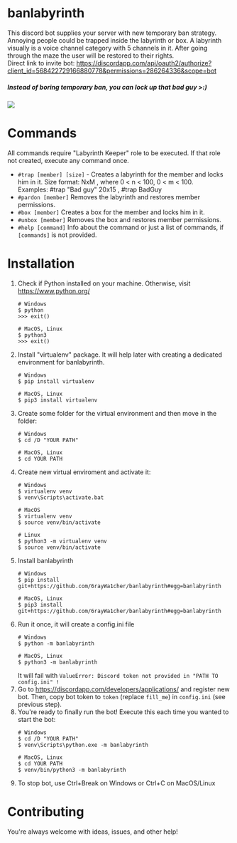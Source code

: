 # banlabyrinth
This discord bot supplies your server with new temporary ban strategy. Annoying people could be trapped inside the 
labyrinth or box. A labyrinth visually is a voice channel category with 5 channels in it. After going through the maze 
the user will be restored to their rights.  
Direct link to invite bot: https://discordapp.com/api/oauth2/authorize?client_id=568422729166880778&permissions=286264336&scope=bot
##### Instead of boring temporary ban, you can lock up that bad guy >:) 
![](https://i.imgur.com/1adSSjG.gif)
# Commands
All commands require "Labyrinth Keeper" role to be executed. If that role not created, execute any command once.
* `#trap [member] [size]` - Creates a labyrinth for the member and locks him in it. Size format: NxM , where 0 < n < 100, 0 < m < 100.  
  Examples: #trap "Bad guy" 20x15 , #trap BadGuy
* `#pardon [member]` Removes the labyrinth and restores member permissions.
* `#box [member]` Creates a box for the member and locks him in it.
* `#unbox [member]` Removes the box and restores member permissions.
* `#help [command]` Info about the command or just a list of commands, if `[commands]` is not provided.
# Installation
1) Check if Python installed on your machine. Otherwise, visit https://www.python.org/
    ```
    # Windows
    $ python
    >>> exit()
    
    # MacOS, Linux
    $ python3
    >>> exit()
    ```
2) Install "virtualenv" package. It will help later with creating a dedicated environment for banlabyrinth.
    ```
    # Windows
    $ pip install virtualenv
    
    # MacOS, Linux
    $ pip3 install virtualenv
    ```
3) Create some folder for the virtual environment and then move in the folder:
    ```
    # Windows
    $ cd /D "YOUR PATH"
    
    # MacOS, Linux
    $ cd YOUR PATH
    ```
4) Create new virtual enviroment and activate it:
    ```
    # Windows
    $ virtualenv venv
    $ venv\Scripts\activate.bat
    
    # MacOS
    $ virtualenv venv
    $ source venv/bin/activate
    
    # Linux
    $ python3 -m virtualenv venv
    $ source venv/bin/activate
    ```
5) Install banlabyrinth
    ```
    # Windows
    $ pip install git+https://github.com/6rayWa1cher/banlabyrinth#egg=banlabyrinth
    
    # MacOS, Linux
    $ pip3 install git+https://github.com/6rayWa1cher/banlabyrinth#egg=banlabyrinth
    ```
6) Run it once, it will create a config.ini file
    ```
    # Windows
    $ python -m banlabyrinth
    
    # MacOS, Linux
    $ python3 -m banlabyrinth
    ```
    It will fail with `ValueError: Discord token not provided in "PATH TO config.ini" !`
7) Go to https://discordapp.com/developers/applications/ and register new bot. 
    Then, copy bot token to `token` (replace `fill_me`) in `config.ini` (see previous step).
8) You're ready to finally run the bot! Execute this each time you wanted to start the bot:
    ```
    # Windows
    $ cd /D "YOUR PATH"
    $ venv\Scripts\python.exe -m banlabyrinth
    
    # MacOS, Linux
    $ cd YOUR PATH
    $ venv/bin/python3 -m banlabyrinth
    ```
9) To stop bot, use Ctrl+Break on Windows or Ctrl+C on MacOS/Linux
# Contributing
You're always welcome with ideas, issues, and other help! 
